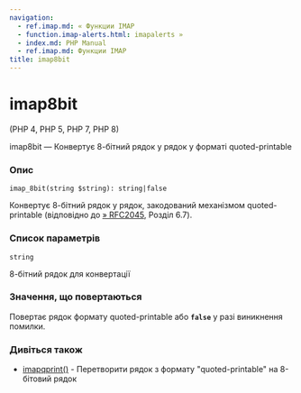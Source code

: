 ```yaml
---
navigation:
  - ref.imap.md: « Функции IMAP
  - function.imap-alerts.html: imapalerts »
  - index.md: PHP Manual
  - ref.imap.md: Функции IMAP
title: imap8bit
---
```

# imap8bit

(PHP 4, PHP 5, PHP 7, PHP 8)

imap8bit — Конвертує 8-бітний рядок у рядок у форматі quoted-printable

### Опис

```methodsynopsis
imap_8bit(string $string): string|false
```

Конвертує 8-бітний рядок у рядок, закодований механізмом quoted-printable (відповідно до [» RFC2045](http://www.faqs.org/rfcs/rfc2045), Розділ 6.7).

### Список параметрів

`string`

8-бітний рядок для конвертації

### Значення, що повертаються

Повертає рядок формату quoted-printable або **`false`** у разі виникнення помилки.

### Дивіться також

-   [imapqprint()](function.imap-qprint.md) - Перетворити рядок з формату "quoted-printable" на 8-бітовий рядок

